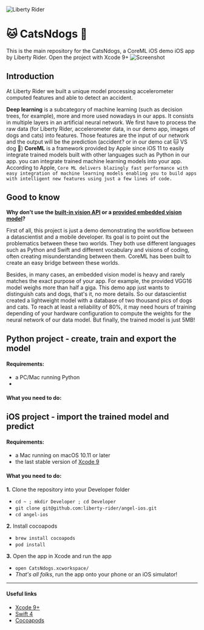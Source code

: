 ![Liberty Rider](https://github.com/liberty-rider/angel-ios/blob/integration/header.png?raw=true)

🐱 CatsNdogs 🐶
=========================

This is the main repository for the CatsNdogs, a CoreML iOS demo iOS app by Liberty Rider.
Open the project with Xcode 9+
![Screenshot](https://github.com/liberty-rider/CatsNdogs/blob/master/Screen.png?raw=true)

## Introduction
At Liberty Rider we built a unique model processing accelerometer computed features and able to detect an accident.

**Deep learning** is a subcategory of machine learning (such as decision trees, for example), more and more used nowadays in our apps. It consists in multiple layers in an artificial neural network. We first have to process the raw data (for Liberty Rider, accelerometer data, in our demo app, images of dogs and cats) into features. Those features are the input of our network and the output will be the prediction (accident? or in our demo cat 🐱 VS dog 🐶)
 **CoreML** is a framework provided by Apple since iOS 11 to easily integrate trained models built with other languages such as Python in our app. you can integrate trained machine learning models into your app.
 According to Apple,  `Core ML delivers blazingly fast performance with easy integration of machine learning models enabling you to build apps with intelligent new features using just a few lines of code.`

## Good to know
**Why don't use the [built-in vision API](https://developer.apple.com/documentation/vision) or a [provided embedded vision model](https://developer.apple.com/machine-learning/)?**

First of all, this project is just a demo demonstrating the workflow between a datascientist and a mobile developer. Its goal is to point out the problematics between these two worlds. They both use different languages such as Python and Swift and different vocabulary and visions of coding, often creating misunderstanding between them. CoreML has been built to create an easy bridge between these worlds.

Besides, in many cases, an embedded vision model is heavy and rarely matches the exact purpose of your app. For example, the provided VGG16 model weighs more than half a giga.  This demo app just wants to distinguish cats and dogs, that's it, no more details. So our datascientist created a lightweight model with a database of two thousand pics of dogs and cats.
To reach at least a reliability of 80%, it may need hours of training depending of your hardware configuration to compute the weights for the neural network of our data model. But finally, the trained model is just 5MB!


## Python project - create, train and export the model

#### Requirements:
- a PC/Mac running Python
-

#### What you need to do:

## iOS project - import the trained model and predict

#### Requirements:
- a Mac running on macOS 10.11 or later
- the last stable version of [Xcode 9](https://developer.apple.com/xcode/)

#### What you need to do:

**1.** Clone the repository into your Developer folder
 - ```cd ~ ; mkdir Developer ; cd Developer```
 - ```git clone git@github.com:liberty-rider/angel-ios.git```
 - ```cd angel-ios```
  
**2.** Install cocoapods
  - ```brew install cocoapods```
  - ```pod install```

**3.** Open the app in Xcode and run the app
 - ```open CatsNdogs.xcworkspace/```
 - *That's all folks*, run the app onto your phone or an iOS simulator!
---

#### Useful links

- [Xcode 9+](https://developer.apple.com/xcode/)
- [Swift 4](https://swift.org/blog/swift-4-0-released/)
- [Cocoapods](https://cocoapods.org/)
